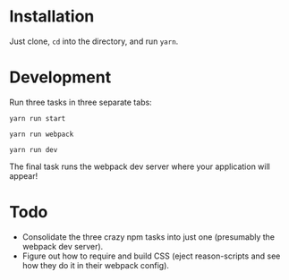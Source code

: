 # Installation

Just clone, `cd` into the directory, and run `yarn`.

# Development

Run three tasks in three separate tabs:

```
yarn run start
```

```
yarn run webpack
```

```
yarn run dev
```

The final task runs the webpack dev server where your application will appear!

# Todo

* Consolidate the three crazy npm tasks into just one (presumably the webpack
  dev server).
* Figure out how to require and build CSS (eject reason-scripts and see how they
  do it in their webpack config).
